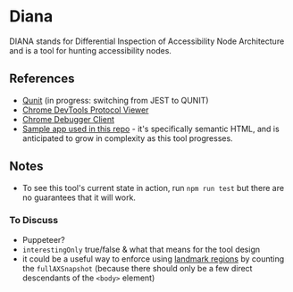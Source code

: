# Diana

DIANA stands for Differential Inspection of Accessibility Node Architecture and is a tool for hunting accessibility nodes.

## References
- [Qunit](https://qunitjs.com/) (in progress: switching from JEST to QUNIT)
- [Chrome DevTools Protocol Viewer](https://chromedevtools.github.io/devtools-protocol/tot/Accessibility)
- [Chrome Debugger Client](https://github.com/TracerBench/chrome-debugging-client)
- [Sample app used in this repo](https://diana-app.netlify.com/) - it's specifically semantic HTML, and is anticipated to grow in complexity as this tool progresses.

## Notes

- To see this tool's current state in action, run `npm run test` but there are no guarantees that it will work.

### To Discuss

- Puppeteer?
- `interestingOnly` true/false & what that means for the tool design
- it could be a useful way to enforce using [landmark regions]() by counting the `fullAXSnapshot` (because there should only be a few direct descendants of the `<body>` element)
